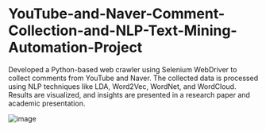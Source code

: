 # YouTube-and-Naver-Comment-Collection-and-NLP-Text-Mining-Automation-Project
Developed a Python-based web crawler using Selenium WebDriver to collect comments from YouTube and Naver. The collected data is processed using NLP techniques like LDA, Word2Vec, WordNet, and WordCloud. Results are visualized, and insights are presented in a research paper and academic presentation.

![image](https://github.com/user-attachments/assets/3f1fce98-6a0b-4ad3-b6d8-7685db6b210e)
